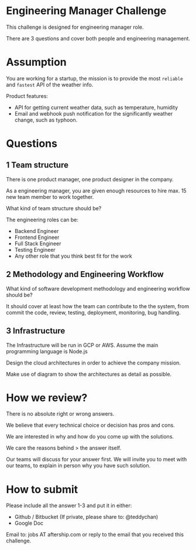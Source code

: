 # Engineering Manager Challenge

This challenge is designed for engineering manager role.

There are 3 questions and cover both people and engineering management.


# Assumption
You are working for a startup, the mission is to provide the most `reliable` and `fastest` API of the weather info.

Product features:

- API for getting current weather data, such as temperature, humidity
- Email and webhook push notification for the significantly weather change, such as typhoon.


# Questions

## 1 Team structure

There is one product manager, one product designer in the company.

As a engineering manager, you are given enough resources to hire max. 15 new team member to work together.

What kind of team structure should be?

The engineering roles can be:

- Backend Engineer
- Frontend Engineer
- Full Stack Engineer
- Testing Engineer
- Any other role that you think best fit for the work 


## 2 Methodology and Engineering Workflow
What kind of software development methodology and engineering workflow should be?

It should cover at least how the team can contribute to the the system, from commit the code, review, testing, deployment, monitoring, bug handling.


## 3 Infrastructure

The Infrastructure will be run in GCP or AWS.
Assume the main programming language is Node.js

Design the cloud architectures in order to achieve the company mission.

Make use of diagram to show the architectures as detail as possible.


# How we review?
There is no absolute right or wrong answers.

We believe that every technical choice or decision has pros and cons.

We are interested in why and how do you come up with the solutions.

We care the reasons behind > the answer itself.

Our teams will discuss for your answer first.
We will invite you to meet with our teams, to explain in person why you have such solution.


# How to submit
Please include all the answer 1-3 and put it in either:
- Github / Bitbucket (If private, please share to: @teddychan)
- Google Doc

Email to: jobs AT aftership.com or reply to the email that you received this challenge.

